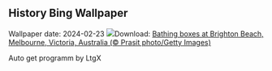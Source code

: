 ## History Bing Wallpaper
Wallpaper date: 2024-02-23
![](https://www.bing.com/th?id=OHR.BrightonBoxes_EN-GB5915440281_UHD.jpg&w=1000)Download: [Bathing boxes at Brighton Beach, Melbourne, Victoria, Australia (© Prasit photo/Getty Images)](https://www.bing.com/th?id=OHR.BrightonBoxes_EN-GB5915440281_UHD.jpg)

Auto get programm by LtgX
